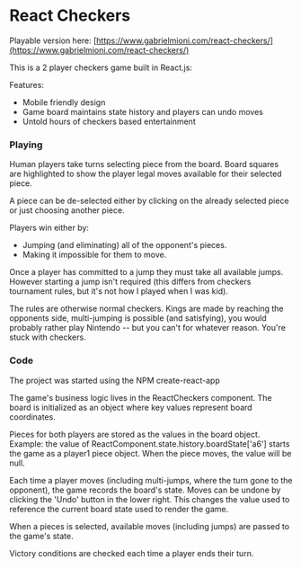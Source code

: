 # React Checkers

Playable version here: [https://www.gabrielmioni.com/react-checkers/](https://www.gabrielmioni.com/react-checkers/)

This is a 2 player checkers game built in React.js:

Features:
* Mobile friendly design
* Game board maintains state history and players can undo moves
* Untold hours of checkers based entertainment

### Playing
Human players take turns selecting piece from the board. Board squares are highlighted to show the player legal moves available for their selected piece.

A piece can be de-selected either by clicking on the already selected piece or just choosing another piece.

Players win either by:
- Jumping (and eliminating) all of the opponent's pieces.
- Making it impossible for them to move.

Once a player has committed to a jump they must take all available jumps. However starting a jump isn't required (this differs from checkers tournament rules, but it's not how I played when I was kid).

The rules are otherwise normal checkers. Kings are made by reaching the opponents side, multi-jumping is possible (and satisfying), you would probably rather play Nintendo -- but you can't for whatever reason. You're stuck with checkers.

### Code
The project was started using the NPM create-react-app

The game's business logic lives in the ReactCheckers component. The board is initialized as an object
where key values represent board coordinates.

Pieces for both players are stored as the values in the board object. Example: the value of ReactComponent.state.history.boardState['a6'] starts the game as a player1 piece object. When the piece moves, the value will be null.

Each time a player moves (including multi-jumps, where the turn gone to the opponent), the game records the board's state. Moves can be undone by clicking the 'Undo' button in the lower right. This changes the value used to reference the current board state used to render the game.

When a pieces is selected, available moves (including jumps) are passed to the game's state.

Victory conditions are checked each time a player ends their turn.